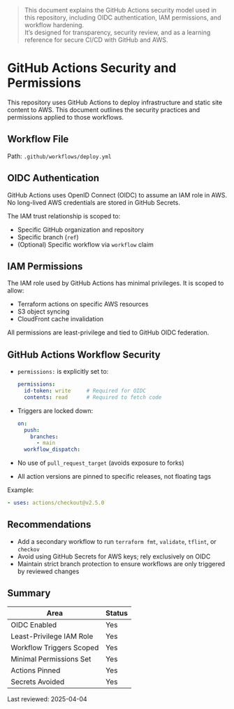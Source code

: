 > This document explains the GitHub Actions security model used in this repository, including OIDC authentication, IAM permissions, and workflow hardening.  
> It’s designed for transparency, security review, and as a learning reference for secure CI/CD with GitHub and AWS.


# GitHub Actions Security and Permissions

This repository uses GitHub Actions to deploy infrastructure and static site content to AWS. This document outlines the security practices and permissions applied to those workflows.

## Workflow File

Path: `.github/workflows/deploy.yml`

## OIDC Authentication

GitHub Actions uses OpenID Connect (OIDC) to assume an IAM role in AWS. No long-lived AWS credentials are stored in GitHub Secrets.

The IAM trust relationship is scoped to:
- Specific GitHub organization and repository
- Specific branch (`ref`)
- (Optional) Specific workflow via `workflow` claim

## IAM Permissions

The IAM role used by GitHub Actions has minimal privileges. It is scoped to allow:
- Terraform actions on specific AWS resources
- S3 object syncing
- CloudFront cache invalidation

All permissions are least-privilege and tied to GitHub OIDC federation.

## GitHub Actions Workflow Security

- `permissions:` is explicitly set to:
  ```yaml
  permissions:
    id-token: write     # Required for OIDC
    contents: read      # Required to fetch code
  ```
- Triggers are locked down:
  ```yaml
  on:
    push:
      branches:
        - main
    workflow_dispatch:
  ```

- No use of `pull_request_target` (avoids exposure to forks)
- All action versions are pinned to specific releases, not floating tags

Example:
```yaml
- uses: actions/checkout@v2.5.0
```

## Recommendations

- Add a secondary workflow to run `terraform fmt`, `validate`, `tflint`, or `checkov`
- Avoid using GitHub Secrets for AWS keys; rely exclusively on OIDC
- Maintain strict branch protection to ensure workflows are only triggered by reviewed changes

## Summary

| Area                     | Status                      |
|--------------------------|-----------------------------|
| OIDC Enabled             | Yes                         |
| Least-Privilege IAM Role | Yes                         |
| Workflow Triggers Scoped | Yes                         |
| Minimal Permissions Set  | Yes                         |
| Actions Pinned           | Yes                         |
| Secrets Avoided          | Yes                         |

Last reviewed: 2025-04-04